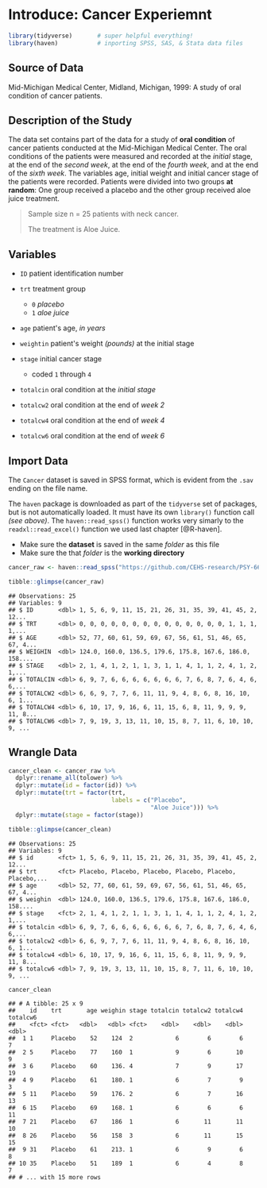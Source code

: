 # Introduce: Cancer Experiemnt


```r
library(tidyverse)       # super helpful everything!
library(haven)           # inporting SPSS, SAS, & Stata data files
```



## Source of Data 

Mid-Michigan Medical Center, Midland, Michigan, 1999: A  study of oral condition of cancer patients.

## Description of the Study 

The data set contains part of the data for a study of **oral condition** of cancer patients conducted at the Mid-Michigan Medical Center.  The oral conditions of the patients were measured and recorded at the *initial* stage, at the end of the *second week*, at the end of the *fourth week*, and at the end of the *sixth week*.  The variables age, initial weight and initial cancer stage of the patients were recorded.  Patients were divided into two groups **at random**:  One group received a placebo and the other group received aloe juice treatment.


> Sample size n = 25 patients with neck cancer. 
>
> The treatment is Aloe Juice. 

## Variables 

* `ID` patient identification number

* `trt` treatment group 
    + `0` *placebo* 
    + `1` *aloe juice*

* `age` patient's age, *in years*

* `weightin` patient's weight *(pounds)* at the initial stage

* `stage`	initial cancer stage
    + coded `1` through `4`

* `totalcin` oral condition at the *initial stage*
* `totalcw2` oral condition at the end of *week 2*
* `totalcw4` oral condition at the end of *week 4*
* `totalcw6` oral condition at the end of *week 6*





## Import Data

The `Cancer` dataset is saved in SPSS format, which is evident from the `.sav` ending on the file name.

The `haven` package is downloaded as part of the `tidyverse` set of packages, but is not automatically loaded.  It must have its own `library()` function call *(see above)*.  The `haven::read_spss()` function works very simarly to the `readxl::read_excel()` function we used last chapter [@R-haven].

* Make sure the **dataset** is saved in the same *folder* as this file
* Make sure the that *folder* is the **working directory**


```r
cancer_raw <- haven::read_spss("https://github.com/CEHS-research/PSY-6600_students/raw/master/Data/Cancer.sav")
```



```r
tibble::glimpse(cancer_raw)
```

```
## Observations: 25
## Variables: 9
## $ ID       <dbl> 1, 5, 6, 9, 11, 15, 21, 26, 31, 35, 39, 41, 45, 2, 12...
## $ TRT      <dbl> 0, 0, 0, 0, 0, 0, 0, 0, 0, 0, 0, 0, 0, 0, 1, 1, 1, 1,...
## $ AGE      <dbl> 52, 77, 60, 61, 59, 69, 67, 56, 61, 51, 46, 65, 67, 4...
## $ WEIGHIN  <dbl> 124.0, 160.0, 136.5, 179.6, 175.8, 167.6, 186.0, 158....
## $ STAGE    <dbl> 2, 1, 4, 1, 2, 1, 1, 3, 1, 1, 4, 1, 1, 2, 4, 1, 2, 1,...
## $ TOTALCIN <dbl> 6, 9, 7, 6, 6, 6, 6, 6, 6, 6, 7, 6, 8, 7, 6, 4, 6, 6,...
## $ TOTALCW2 <dbl> 6, 6, 9, 7, 7, 6, 11, 11, 9, 4, 8, 6, 8, 16, 10, 6, 1...
## $ TOTALCW4 <dbl> 6, 10, 17, 9, 16, 6, 11, 15, 6, 8, 11, 9, 9, 9, 11, 8...
## $ TOTALCW6 <dbl> 7, 9, 19, 3, 13, 11, 10, 15, 8, 7, 11, 6, 10, 10, 9, ...
```


## Wrangle Data


```r
cancer_clean <- cancer_raw %>% 
  dplyr::rename_all(tolower) %>% 
  dplyr::mutate(id = factor(id)) %>% 
  dplyr::mutate(trt = factor(trt,
                             labels = c("Placebo", 
                                        "Aloe Juice"))) %>% 
  dplyr::mutate(stage = factor(stage))
```




```r
tibble::glimpse(cancer_clean)
```

```
## Observations: 25
## Variables: 9
## $ id       <fct> 1, 5, 6, 9, 11, 15, 21, 26, 31, 35, 39, 41, 45, 2, 12...
## $ trt      <fct> Placebo, Placebo, Placebo, Placebo, Placebo, Placebo,...
## $ age      <dbl> 52, 77, 60, 61, 59, 69, 67, 56, 61, 51, 46, 65, 67, 4...
## $ weighin  <dbl> 124.0, 160.0, 136.5, 179.6, 175.8, 167.6, 186.0, 158....
## $ stage    <fct> 2, 1, 4, 1, 2, 1, 1, 3, 1, 1, 4, 1, 1, 2, 4, 1, 2, 1,...
## $ totalcin <dbl> 6, 9, 7, 6, 6, 6, 6, 6, 6, 6, 7, 6, 8, 7, 6, 4, 6, 6,...
## $ totalcw2 <dbl> 6, 6, 9, 7, 7, 6, 11, 11, 9, 4, 8, 6, 8, 16, 10, 6, 1...
## $ totalcw4 <dbl> 6, 10, 17, 9, 16, 6, 11, 15, 6, 8, 11, 9, 9, 9, 11, 8...
## $ totalcw6 <dbl> 7, 9, 19, 3, 13, 11, 10, 15, 8, 7, 11, 6, 10, 10, 9, ...
```



```r
cancer_clean
```

```
## # A tibble: 25 x 9
##    id    trt       age weighin stage totalcin totalcw2 totalcw4 totalcw6
##    <fct> <fct>   <dbl>   <dbl> <fct>    <dbl>    <dbl>    <dbl>    <dbl>
##  1 1     Placebo    52    124  2            6        6        6        7
##  2 5     Placebo    77    160  1            9        6       10        9
##  3 6     Placebo    60    136. 4            7        9       17       19
##  4 9     Placebo    61    180. 1            6        7        9        3
##  5 11    Placebo    59    176. 2            6        7       16       13
##  6 15    Placebo    69    168. 1            6        6        6       11
##  7 21    Placebo    67    186  1            6       11       11       10
##  8 26    Placebo    56    158  3            6       11       15       15
##  9 31    Placebo    61    213. 1            6        9        6        8
## 10 35    Placebo    51    189  1            6        4        8        7
## # ... with 15 more rows
```

